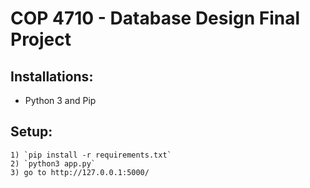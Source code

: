 # COP 4710 - Database Design Final Project

## Installations:
 - Python 3 and Pip

## Setup:
    1) `pip install -r requirements.txt`
    2) `python3 app.py`
    3) go to http://127.0.0.1:5000/

